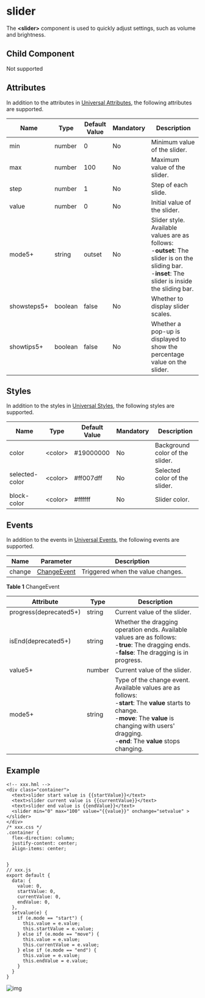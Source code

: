 # slider

The **\<slider>** component is used to quickly adjust settings, such as volume and brightness.

## Child Component

Not supported

## Attributes

In addition to the attributes in [Universal Attributes](js-components-common-attributes.md), the following attributes are supported.



| Name        | Type    | Default Value | Mandatory | Description                                                  |
| ----------- | ------- | ------------- | --------- | ------------------------------------------------------------ |
| min         | number  | 0             | No        | Minimum value of the slider.                                 |
| max         | number  | 100           | No        | Maximum value of the slider.                                 |
| step        | number  | 1             | No        | Step of each slide.                                          |
| value       | number  | 0             | No        | Initial value of the slider.                                 |
| mode5+      | string  | outset        | No        | Slider style. Available values are as follows:<br/>-**outset**: The slider is on the sliding bar.<br/>-**inset**: The slider is inside the sliding bar. |
| showsteps5+ | boolean | false         | No        | Whether to display slider scales.                            |
| showtips5+  | boolean | false         | No        | Whether a pop-up is displayed to show the percentage value on the slider. |

## Styles

In addition to the styles in [Universal Styles](js-components-common-styles.md), the following styles are supported.



| Name           | Type    | Default Value | Mandatory | Description                     |
| -------------- | ------- | ------------- | --------- | ------------------------------- |
| color          | \<color> | #19000000     | No        | Background color of the slider. |
| selected-color | \<color> | #ff007dff     | No        | Selected color of the slider.   |
| block-color    | \<color> | #ffffff       | No        | Slider color.                   |

## Events

In addition to the events in [Universal Events](js-components-common-events.md), the following events are supported.



| Name   | Parameter                                    | Description                       |
| ------ | -------------------------------------------- | --------------------------------- |
| change | [ChangeEvent](js-components-basic-slider.md) | Triggered when the value changes. |

**Table 1** ChangeEvent



| Attribute              | Type   | Description                                                  |
| ---------------------- | ------ | ------------------------------------------------------------ |
| progress(deprecated5+) | string | Current value of the slider.                                 |
| isEnd(deprecated5+)    | string | Whether the dragging operation ends. Available values are as follows:<br/>-**true**: The dragging ends.<br/>-**false**: The dragging is in progress. |
| value5+                | number | Current value of the slider.                                 |
| mode5+                 | string | Type of the change event. Available values are as follows:<br/>-**start**: The **value** starts to change.<br/>-**move**: The **value** is changing with users' dragging.<br/>-**end**: The **value** stops changing. |

## Example

```
<!-- xxx.hml -->
<div class="container">
  <text>slider start value is {{startValue}}</text>
  <text>slider current value is {{currentValue}}</text>
  <text>slider end value is {{endValue}}</text>
  <slider min="0" max="100" value="{{value}}" onchange="setvalue" ></slider>
</div>
/* xxx.css */
.container {
  flex-direction: column;
  justify-content: center;
  align-items: center;
  
  
}
// xxx.js
export default {
  data: {
    value: 0,
    startValue: 0,
    currentValue: 0,
    endValue: 0,
  },
  setvalue(e) {
    if (e.mode == "start") {
      this.value = e.value;
      this.startValue = e.value;
    } else if (e.mode == "move") {
      this.value = e.value;
      this.currentValue = e.value;
    } else if (e.mode == "end") {
      this.value = e.value;
      this.endValue = e.value;
    }
  }
}
```

![img](https://gitee.com/openharmony/docs/raw/OpenHarmony-3.1-Release/en/application-dev/reference/arkui-js/figures/slider.png)